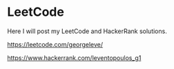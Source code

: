 # LeetCode

Here I will post my LeetCode and HackerRank solutions.

https://leetcode.com/georgeleve/

https://www.hackerrank.com/leventopoulos_g1
